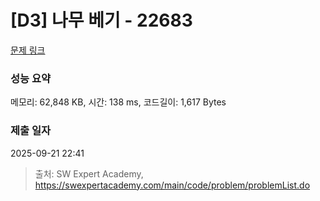 # [D3] 나무 베기 - 22683 

[문제 링크](https://swexpertacademy.com/main/code/problem/problemDetail.do?contestProbId=AZIyCYJ6p30DFAQP) 

### 성능 요약

메모리: 62,848 KB, 시간: 138 ms, 코드길이: 1,617 Bytes

### 제출 일자

2025-09-21 22:41



> 출처: SW Expert Academy, https://swexpertacademy.com/main/code/problem/problemList.do